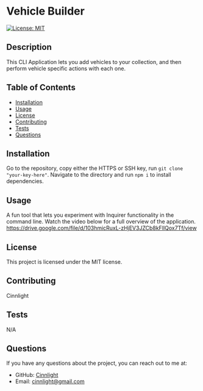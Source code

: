 
# Vehicle Builder

[![License: MIT](https://img.shields.io/badge/License-MIT-yellow.svg)](https://opensource.org/licenses/MIT)

## Description
This CLI Application lets you add vehicles to your collection, and then perform vehicle specific actions with each one.

## Table of Contents
- [Installation](#installation)
- [Usage](#usage)
- [License](#license)
- [Contributing](#contributing)
- [Tests](#tests)
- [Questions](#questions)

## Installation
Go to the repository, copy either the HTTPS or SSH key, run `git clone "your-key-here"`. Navigate to the directory and run `npm i` to install dependencies.

## Usage
A fun tool that lets you experiment with Inquirer functionality in the command line.
Watch the video below for a full overview of the application.
https://drive.google.com/file/d/103hmicRuxL-zHjEV3JZCb8kFlIQox7Tf/view

## License
This project is licensed under the MIT license.

## Contributing
Cinnlight

## Tests
N/A

## Questions
If you have any questions about the project, you can reach out to me at:
- GitHub: [Cinnlight](https://github.com/Cinnlight)
- Email: [cinnlight@gmail.com](mailto:cinnlight@gmail.com)
